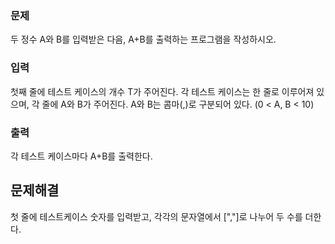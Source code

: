 ### 문제
두 정수 A와 B를 입력받은 다음, A+B를 출력하는 프로그램을 작성하시오.

### 입력
첫째 줄에 테스트 케이스의 개수 T가 주어진다.
각 테스트 케이스는 한 줄로 이루어져 있으며, 각 줄에 A와 B가 주어진다. A와 B는 콤마(,)로 구분되어 있다. (0 < A, B < 10)

### 출력
각 테스트 케이스마다 A+B를 출력한다.

## 문제해결
첫 줄에 테스트케이스 숫자를 입력받고, 각각의 문자열에서 [","]로 나누어 두 수를 더한다.
